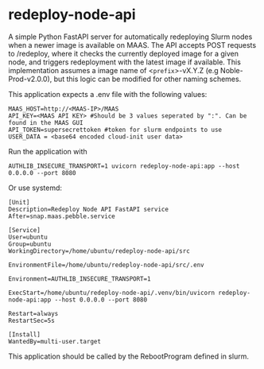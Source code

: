 # redeploy-node-api
A simple Python FastAPI server for automatically redeploying Slurm nodes when a newer image is available on MAAS. The API accepts POST requests to /redeploy, where it checks the currently deployed image for a given node, and triggers redeployment with the latest image if available. This implementation assumes a image name of <`prefix`>-vX.Y.Z (e.g Noble-Prod-v2.0.0), but this logic can be modified for other naming schemes.

This application expects a .env file with the following values:
```
MAAS_HOST=http://<MAAS-IP>/MAAS
API_KEY=<MAAS API KEY> #Should be 3 values seperated by ":". Can be found in the MAAS GUI
API_TOKEN=supersecrettoken #token for slurm endpoints to use 
USER_DATA = <base64 encoded cloud-init user data>
```

Run the application with
```
AUTHLIB_INSECURE_TRANSPORT=1 uvicorn redeploy-node-api:app --host 0.0.0.0 --port 8080
```

Or use systemd:
```
[Unit]
Description=Redeploy Node API FastAPI service
After=snap.maas.pebble.service

[Service]
User=ubuntu
Group=ubuntu
WorkingDirectory=/home/ubuntu/redeploy-node-api/src

EnvironmentFile=/home/ubuntu/redeploy-node-api/src/.env

Environment=AUTHLIB_INSECURE_TRANSPORT=1

ExecStart=/home/ubuntu/redeploy-node-api/.venv/bin/uvicorn redeploy-node-api:app --host 0.0.0.0 --port 8080

Restart=always
RestartSec=5s

[Install]
WantedBy=multi-user.target

```

This application should be called by the RebootProgram defined in slurm.
